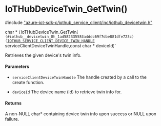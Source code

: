 # IoTHubDeviceTwin_GetTwin()

\#include ["azure-iot-sdk-c/iothub_service_client/inc/iothub_devicetwin.h"](../iot-c-ref-iothub-devicetwin-h.md)  

char * `[`IoTHubDeviceTwin_GetTwin`](#iothub__devicetwin_8h_1ad582335584a4ddc69f7dbe881dfe723c)(`[`IOTHUB_SERVICE_CLIENT_DEVICE_TWIN_HANDLE`](#iothub__devicetwin_8h_1a3394032bf6208c794f399ddfd45471c3) serviceClientDeviceTwinHandle,const char * deviceId)`

Retrieves the given device's twin info.

#### Parameters
* `serviceClientDeviceTwinHandle` The handle created by a call to the create function. 

* `deviceId` The device name (id) to retrieve twin info for.

#### Returns
A non-NULL char* containing device twin info upon success or NULL upon failure.

